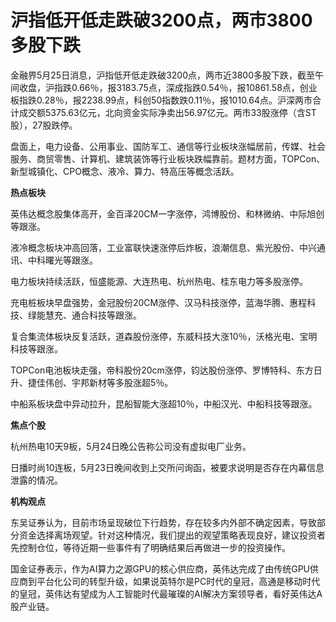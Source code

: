 # 沪指低开低走跌破3200点，两市3800多股下跌

金融界5月25日消息，沪指低开低走跌破3200点，两市近3800多股下跌，截至午间收盘，沪指跌0.66％，报3183.75点，深成指跌0.54％，报10861.58点，创业板指跌0.28％，报2238.99点，科创50指数跌0.11％，报1010.64点。沪深两市合计成交额5375.63亿元，北向资金实际净卖出56.97亿元。两市33股涨停（含ST股），27股跌停。

盘面上，电力设备、公用事业、国防军工、通信等行业板块涨幅居前，传媒、社会服务、商贸零售、计算机、建筑装饰等行业板块跌幅靠前。题材方面，TOPCon、新型城镇化、CPO概念、液冷、算力、特高压等概念活跃。

**热点板块**

英伟达概念股集体高开，金百泽20CM一字涨停，鸿博股份、和林微纳、中际旭创等跟涨。

液冷概念板块冲高回落，工业富联快速涨停后炸板，浪潮信息、紫光股份、中兴通讯、中科曙光等跟涨。

电力板块持续活跃，恒盛能源、大连热电、杭州热电、桂东电力等多股涨停。

充电桩板块早盘强势，金冠股份20CM涨停、汉马科技涨停，蓝海华腾、惠程科技、绿能慧充、通合科技等跟涨。

复合集流体板块反复活跃，道森股份涨停，东威科技大涨10％，沃格光电、宝明科技等跟涨。

TOPCon电池板块走强，帝科股份20cm涨停，钧达股份涨停、罗博特科、东方日升、捷佳伟创、宇邦新材等多股涨超5％。

中船系板块盘中异动拉升，昆船智能大涨超10％，中船汉光、中船科技等跟涨。

**焦点个股**

杭州热电10天9板，5月24日晚公告称公司没有虚拟电厂业务。

日播时尚10连板，5月23日晚间收到上交所问询函，被要求说明是否存在内幕信息泄露的情况。

**机构观点**

东吴证券认为，目前市场呈现破位下行趋势，存在较多内外部不确定因素，导致部分资金选择离场观望。针对这种情况，我们提出的观望策略表现良好，建议投资者先控制仓位，等待近期一些事件有了明确结果后再做进一步的投资操作。

国金证券表示，作为AI算力之源GPU的核心供应商，英伟达完成了由传统GPU供应商到平台化公司的转型升级，如果说英特尔是PC时代的皇冠，高通是移动时代的皇冠，英伟达有望成为人工智能时代最璀璨的AI解决方案领导者，看好英伟达A股产业链。

